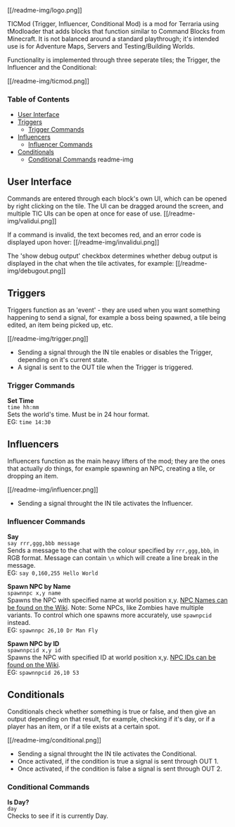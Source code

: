 [[/readme-img/logo.png]]

TICMod (Trigger, Influencer, Conditional Mod) is a mod for Terraria using tModloader that adds blocks that function similar to Command Blocks from Minecraft. It is not balanced around a standard playthrough; it's intended use is for Adventure Maps, Servers and Testing/Building Worlds.

Functionality is implemented through three seperate tiles; the Trigger, the Influencer and the Conditional:

[[/readme-img/ticmod.png]]

### Table of Contents <!-- omit in toc -->
- [User Interface](#user-interface)
- [Triggers](#triggers)
  - [Trigger Commands](#trigger-commands)
- [Influencers](#influencers)
  - [Influencer Commands](#influencer-commands)
- [Conditionals](#conditionals)
  - [Conditional Commands](#conditional-commands)
readme-img

## User Interface

Commands are entered through each block's own UI, which can be opened by right clicking on the tile. The UI can be dragged around the screen, and multiple TIC UIs can be open at once for ease of use.
[[/readme-img/validui.png]]

If a command is invalid, the text becomes red, and an error code is displayed upon hover:
[[/readme-img/invalidui.png]]

The 'show debug output' checkbox determines whether debug output is displayed in the chat when the tile activates, for example:
[[/readme-img/debugout.png]]



## Triggers

Triggers function as an 'event' - they are used when you want something happening to send a signal, for example a boss being spawned, a tile being edited, an item being picked up, etc.

[[/readme-img/trigger.png]]

- Sending a signal through the IN tile enables or disables the Trigger, depending on it's current state.
- A signal is sent to the OUT tile when the Trigger is triggered.

### Trigger Commands
**Set Time**<br/>
`time hh:mm`<br/>
Sets the world's time. Must be in 24 hour format.<br/>
EG: `time 14:30`


## Influencers

Influencers function as the main heavy lifters of the mod; they are the ones that actually *do* things, for example spawning an NPC, creating a tile, or dropping an item.

[[/readme-img/influencer.png]]

- Sending a signal throught the IN tile activates the Influencer.

### Influencer Commands
**Say**<br/>
`say rrr,ggg,bbb message`<br/>
Sends a message to the chat with the colour specified by `rrr,ggg,bbb`, in RGB format. Message can contain `\n` which will create a line break in the message.<br/>
EG: `say 0,160,255 Hello World`

**Spawn NPC by Name**<br/>
`spawnnpc x,y name`<br/>
Spawns the NPC with specified name at world position x,y. [NPC Names can be found on the Wiki](https://terraria.gamepedia.com/NPC_IDs). Note: Some NPCs, like Zombies have multiple variants. To control which one spawns more accurately, use `spawnpcid` instead.<br/>
EG: `spawnnpc 26,10 Dr Man Fly`

**Spawn NPC by ID**<br/>
`spawnnpcid x,y id`<br/>
Spawns the NPC with specified ID at world position x,y. [NPC IDs can be found on the Wiki](https://terraria.gamepedia.com/NPC_IDs).<br/>
EG: `spawnnpcid 26,10 53`


## Conditionals

Conditionals check whether something is true or false, and then give an output depending on that result, for example, checking if it's day, or if a player has an item, or if a tile exists at a certain spot.

[[/readme-img/conditional.png]]

- Sending a signal throught the IN tile activates the Conditional.
- Once activated, if the condition is true a signal is sent through OUT 1.
- Once activated, if the condition is false a signal is sent through OUT 2. 

### Conditional Commands
**Is Day?**<br/>
`day`<br/>
Checks to see if it is currently Day.<br/>